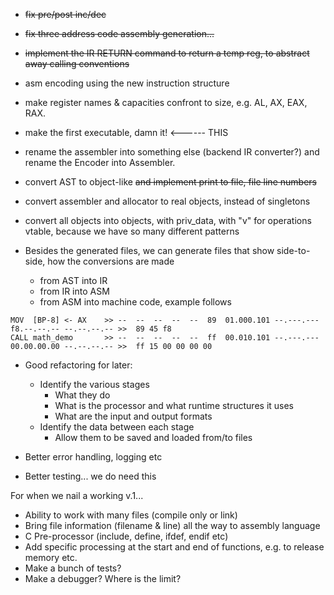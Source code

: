 * ~~fix pre/post inc/dec~~
* ~~fix three address code assembly generation...~~
* ~~implement the IR RETURN command to return a temp reg, to abstract away calling conventions~~
* asm encoding using the new instruction structure
* make register names & capacities confront to size, e.g. AL, AX, EAX, RAX.
* make the first executable, damn it! <------ THIS
* rename the assembler into something else (backend IR converter?) and rename the Encoder into Assembler.
* convert AST to object-like ~~and implement print to file, file line numbers~~
* convert assembler and allocator to real objects, instead of singletons
* convert all objects into objects, with priv_data, with "v" for operations vtable, because we have so many different patterns

* Besides the generated files, we can generate files that show side-to-side, how the conversions are made
  * from AST into IR
  * from IR into ASM
  * from ASM into machine code, example follows

```
MOV  [BP-8] <- AX    >> --  --  --  --  --  89  01.000.101 --.---.--- f8.--.--.-- --.--.--.-- >>  89 45 f8
CALL math_demo       >> --  --  --  --  --  ff  00.010.101 --.---.--- 00.00.00.00 --.--.--.-- >>  ff 15 00 00 00 00
```

* Good refactoring for later: 
  * Identify the various stages
    * What they do
    * What is the processor and what runtime structures it uses
    * What are the input and output formats
  * Identify the data between each stage
    * Allow them to be saved and loaded from/to files

* Better error handling, logging etc
* Better testing... we do need this
 



For when we nail a working v.1...

* Ability to work with many files (compile only or link)
* Bring file information (filename & line) all the way to assembly language
* C Pre-processor (include, define, ifdef, endif etc)
* Add specific processing at the start and end of functions, e.g. to release memory etc.
* Make a bunch of tests?
* Make a debugger? Where is the limit?

